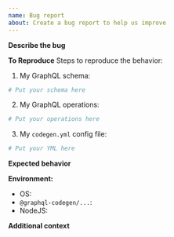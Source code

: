 ```yaml
---
name: Bug report
about: Create a bug report to help us improve
---
```


**Describe the bug**
<!-- A clear and concise description of what the bug is. --> 

**To Reproduce**
Steps to reproduce the behavior:

<!--
#############
#############
PLEASE READ THE FOLLOWING:
You can use this template to create a live sandbox of the issue: 
https://codesandbox.io/s/github/dotansimha/graphql-code-generator-issue-sandbox-template
Make sure sure fork this template, and run `yarn generate` in the terminal. 
Please make sure the Codegen and plugins version under `package.json` matches yours. 
~~~~~~~~~~~~~~~~~~~~~~~~~~~~~~~~~~~~~~~~~~~~~~~~~~~~~~~~~~~~~~~~~~~~~~~~~~
~~~~~~~~~~~~~~~~~~~~~~~~~~~~~~~~~~~~~~~~~~~~~~~~~~~~~~~~~~~~~~~~~~~~~~~~~~
~~~~~~~~~ ISSUES WITH A LIVE REPRODUCTION WILL BE ANSWERED QUICKLY ~~~~~~~
~~~~~~~~~~~~~~~~~~~~~~~~~~~~~~~~~~~~~~~~~~~~~~~~~~~~~~~~~~~~~~~~~~~~~~~~~~
~~~~~~~~~~~~~~~~~~~~~~~~~~~~~~~~~~~~~~~~~~~~~~~~~~~~~~~~~~~~~~~~~~~~~~~~~~
#############
#############
-->

1. My GraphQL schema:

```graphql
# Put your schema here
```

2. My GraphQL operations:

```graphql
# Put your operations here
```

3. My `codegen.yml` config file:

```yml
# Put your YML here
```

**Expected behavior**
<!-- A clear and concise description of what you expected to happen. -->

**Environment:**

- OS: 
- `@graphql-codegen/...`: 
- NodeJS: 

**Additional context**
<!-- Add any other context about the problem here. -->
